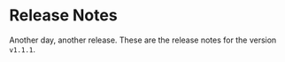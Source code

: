 # Release Notes
Another day, another release. These are the release notes for the version `v1.1.1`.


